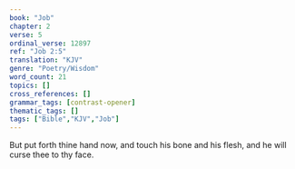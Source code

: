 ```yaml
---
book: "Job"
chapter: 2
verse: 5
ordinal_verse: 12897
ref: "Job 2:5"
translation: "KJV"
genre: "Poetry/Wisdom"
word_count: 21
topics: []
cross_references: []
grammar_tags: [contrast-opener]
thematic_tags: []
tags: ["Bible","KJV","Job"]
---
```

But put forth thine hand now, and touch his bone and his flesh, and he will curse thee to thy face.
